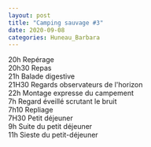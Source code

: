 ```yaml
---
layout: post
title: "Camping sauvage #3"
date: 2020-09-08
categories: Huneau_Barbara
---
```


20h Repérage  
20h30 Repas  
21h Balade digestive  
21H30 Regards observateurs de l'horizon  
22h Montage expresse du campement  
7h Regard éveillé scrutant le bruit  
7h10 Repliage  
7H30 Petit déjeuner  
9h Suite du petit déjeuner  
11h Sieste du petit-déjeuner 